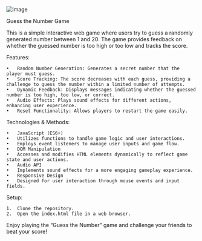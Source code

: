 
![image](https://github.com/user-attachments/assets/2de95a8f-00be-4259-9770-9d3ddd05aabb)



Guess the Number Game

This is a simple interactive web game where users try to guess a randomly generated number between 1 and 20. The game provides feedback on whether the guessed number is too high or too low and tracks the score.

Features:

	•	Random Number Generation: Generates a secret number that the player must guess.
	•	Score Tracking: The score decreases with each guess, providing a challenge to guess the number within a limited number of attempts.
	•	Dynamic Feedback: Displays messages indicating whether the guessed number is too high, too low, or correct.
	•	Audio Effects: Plays sound effects for different actions, enhancing user experience.
	•	Reset Functionality: Allows players to restart the game easily.

Technologies & Methods:

	•	JavaScript (ES6+)
	•	Utilizes functions to handle game logic and user interactions.
	•	Employs event listeners to manage user inputs and game flow.
	•	DOM Manipulation
	•	Accesses and modifies HTML elements dynamically to reflect game state and user actions.
	•	Audio API
	•	Implements sound effects for a more engaging gameplay experience.
	•	Responsive Design
	•	Designed for user interaction through mouse events and input fields.

Setup:

	1.	Clone the repository.
	2.	Open the index.html file in a web browser.

Enjoy playing the “Guess the Number” game and challenge your friends to beat your score!
